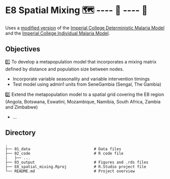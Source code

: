 # E8 Spatial Mixing :world_map: ---- :mosquito: ---- :mosquito:

Uses a [modified version](https://github.com/htopazian/deterministic-malaria-model-mixing) of the [Imperial College Deterministic Malaria Model](https://github.com/mrc-ide/deterministic-malaria-model) and the [Imperial College Individual Malaria Model](https://github.com/mrc-ide/malariasimulation).

## Objectives
:one: To develop a metapopulation model that incorporates a mixing matrix defined by distance and population size between nodes. 
   - Incorporate variable seasonality and variable intervention timings
   - Test model using admin1 units from SeneGambia (Sengal, The Gambia)
  
:two: Extend the metapopulation model to a spatial grid covering the E8 region (Angola, Botswana, Eswatini, Mozambique, Namibia, South Africa, Zambia and Zimbabwe)
   - ...


## Directory

```
.
├── 01_data                            # Data files
├── 02_code                            # R code file
|   ├── ...          
├── 03_output                          # Figures and .rds files
├── E8_spatial_mixing.Rproj            # R.Studio project file
└── README.md                          # Project overview

```
